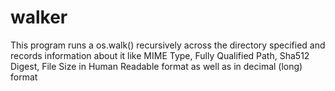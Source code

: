 # walker
This program runs a os.walk() recursively across the directory specified and records information about it like MIME Type, Fully Qualified Path, Sha512 Digest, File Size in Human Readable format as well as in decimal (long) format
